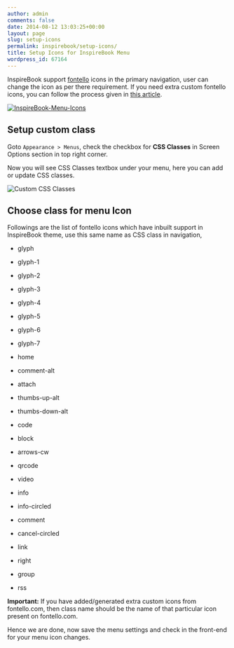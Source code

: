 ```yaml
---
author: admin
comments: false
date: 2014-08-12 13:03:25+00:00
layout: page
slug: setup-icons
permalink: inspirebook/setup-icons/
title: Setup Icons for InspireBook Menu
wordpress_id: 67164
---
```


InspireBook support [fontello](http://fontello.com/) icons in the primary navigation, user can change the icon as per there requirement. If you need extra custom fontello icons, you can follow the process given in [this article](https://rtcamp.com/rtpanel/docs/developer/use-fontello-fonts-rtpanel/).

[![InspireBook-Menu-Icons](https://rtcamp.com/wp-content/uploads/2014/02/InspireBook-Menu-Icons.png)](https://rtcamp.com/wp-content/uploads/2014/02/InspireBook-Menu-Icons.png)


## Setup custom class


Goto `Appearance > Menus`, check the checkbox for **CSS Classes** in Screen Options section in top right corner.

Now you will see CSS Classes textbox under your menu, here you can add or update CSS classes.

![Custom CSS Classes](https://rtcamp.com/wp-content/uploads/2014/02/Custom-CSS-Classes.png)


## Choose class for menu Icon


Followings are the list of fontello icons which have inbuilt support in InspireBook theme, use this same name as CSS class in navigation,










  * glyph


  * glyph-1


  * glyph-2


  * glyph-3


  * glyph-4


  * glyph-5


  * glyph-6


  * glyph-7












  * home


  * comment-alt


  * attach


  * thumbs-up-alt


  * thumbs-down-alt


  * code


  * block


  * arrows-cw


  * qrcode












  * video


  * info


  * info-circled


  * comment


  * cancel-circled


  * link


  * right


  * group


  * rss








**Important:** If you have added/generated extra custom icons from fontello.com, then class name should be the name of that particular icon present on fontello.com.

Hence we are done, now save the menu settings and check in the front-end for your menu icon changes.

